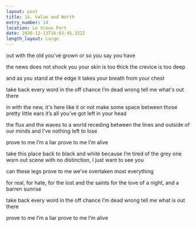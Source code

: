```yaml
---
layout: post
title: 14. Value and Worth
entry_number: 14
location: Le Vieux Port
date: 2020-12-13T16:03:45.332Z
length_layout: Large
---
```

out with the old 
you’ve grown 
or so you say you have
 
the news does not shock you 
your skin is too thick 
the crevice is too deep

and as you stand at the edge 
it takes your breath from your chest 

take back every word 
in the off chance I’m dead wrong 
tell me what's out there
 
in with the new, it's here 
like it or not 
make some space between 
those pretty little ears 
it’s all you’ve got left in your head

the flux and the waves to a world receding 
between the lines and outside of our minds 
and I’ve nothing left to lose 

prove to me I’m a liar 
prove to me I’m alive 

take this place back to black and white 
because I’m tired of the grey 
one worn out scene with no distinction,
I just want to see you
 
can these legs prove to me 
we’ve overtaken most everything
 
for real, for hate, 
for the lost and the saints 
for the love of a night, 
and a barren sunrise
 
take back every word 
in the off chance I’m dead wrong 
tell me what is out there
 
prove to me I’m a liar 
prove to me I’m alive 